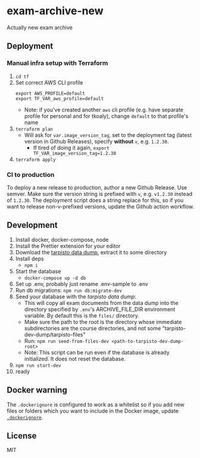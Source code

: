 # exam-archive-new

Actually new exam archive

## Deployment

### Manual infra setup with Terraform

1. ```cd tf```
2. Set correct AWS CLI profile 
   ```
   export AWS_PROFILE=default
   export TF_VAR_aws_profile=default
   ```
   - Note: if you've created another `aws` cli profile (e.g. have separate profile for personal and for tkoaly), change `default` to that profile's name
3. ```terraform plan```
   - Will ask for `var.image_version_tag`, set to the deployment tag (latest version in Github Releases), specify **without** `v`, e.g. `1.2.30`.
     - If tired of doing it again, `export TF_VAR_image_version_tag=1.2.30`
5. ```terraform apply```

### CI to production
To deploy a new release to production, author a new Github Release. Use semver. Make sure the version string is prefixed with `v`, e.g. `v1.2.30` instead of `1.2.30`. The deployment script does a string replace for this, so if you want to release non-v-prefixed versions, update the Github action workflow.

## Development

1. Install docker, docker-compose, node
2. Install the Prettier extension for your editor
3. Download the [tarpisto data dump](https://github.com/TKOaly/tarpisto-dev-dump), extract it to some directory
4. Install deps
   - `npm i`
5. Start the database
   - `docker-compose up -d db`
6. Set up .env, probably just rename .env-sample to .env
7. Run db migrations: `npm run db:migrate-dev`
8. Seed your database with the _tarpisto data dump_:
   - This will copy all exam documents from the data dump into the directory specified by `.env`'s ARCHIVE_FILE_DIR environment variable. By default this is the `files/` directory.
   - Make sure the path to the root is the directory whose immediate subdirectories are the course directories, and not some "tarpisto-dev-dump/tarpisto-files"
   - Run: `npm run seed-from-files-dev <path-to-tarpisto-dev-dump-root>`
   - Note: This script can be run even if the database is already initialized. It does not reset the database.
9. `npm run start-dev`
10. ready

## Docker warning
The `.dockerignore` is configured to work as a whitelist so if you add new files or folders which you want to include in the Docker image, update [`.dockerignore`](https://github.com/TKOaly/exam-archive-new/blob/master/.dockerignore).

## License

MIT
